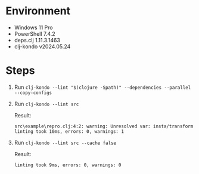 # Environment

- Windows 11 Pro
- PowerShell 7.4.2
- deps.clj 1.11.3.1463
- clj-kondo v2024.05.24

# Steps

1. Run `clj-kondo --lint "$(clojure -Spath)" --dependencies --parallel --copy-configs`
2. Run `clj-kondo --lint src`

   Result:
   ```
   src\example\repro.clj:4:2: warning: Unresolved var: insta/transform
   linting took 10ms, errors: 0, warnings: 1
   ```
3. Run `clj-kondo --lint src --cache false`
   
   Result:
   ```
   linting took 9ms, errors: 0, warnings: 0
   ```
